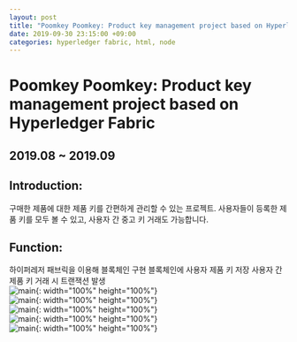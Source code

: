 ```yaml
---
layout: post
title: "Poomkey Poomkey: Product key management project based on Hyperledger Fabric"
date: 2019-09-30 23:15:00 +09:00
categories: hyperledger fabric, html, node
---
```


# Poomkey Poomkey: Product key management project based on Hyperledger Fabric

## 2019.08 ~ 2019.09

## Introduction:
구매한 제품에 대한 제품 키를 간편하게 관리할 수 있는 프로젝트.
사용자들이 등록한 제품 키를 모두 볼 수 있고, 사용자 간 중고 키 거래도 가능합니다.

## Function:
하이퍼레저 패브릭을 이용해 블록체인 구현
블록체인에 사용자 제품 키 저장
사용자 간 제품 키 거래 시 트랜잭션 발생
<br />![main](https://user-images.githubusercontent.com/48206157/66793941-86c96d00-ef3a-11e9-914b-7b58829cf3d6.png){: width="100%" height="100%"}
<br />![main](https://user-images.githubusercontent.com/48206157/66797445-be89e200-ef45-11e9-8499-1f19c567b78b.png){: width="100%" height="100%"}
<br />![main](https://user-images.githubusercontent.com/48206157/66797444-bdf14b80-ef45-11e9-94ca-14b464a68128.png){: width="100%" height="100%"}
<br />![main](https://user-images.githubusercontent.com/48206157/66797443-bdf14b80-ef45-11e9-8a7b-4d3651d56e72.png){: width="100%" height="100%"}
<br />![main](https://user-images.githubusercontent.com/48206157/66797441-bd58b500-ef45-11e9-9f9e-c9f3033a1c85.png){: width="100%" height="100%"}